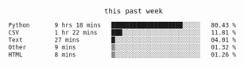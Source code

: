 

<p align="center"><samp>this past week</samp></p>
<!--START_SECTION:waka-->

```txt
Python       9 hrs 18 mins   ████████████████████░░░░░   80.43 %
CSV          1 hr 22 mins    ███░░░░░░░░░░░░░░░░░░░░░░   11.81 %
Text         27 mins         █░░░░░░░░░░░░░░░░░░░░░░░░   04.01 %
Other        9 mins          ▒░░░░░░░░░░░░░░░░░░░░░░░░   01.32 %
HTML         8 mins          ▒░░░░░░░░░░░░░░░░░░░░░░░░   01.26 %
```

<!--END_SECTION:waka-->


